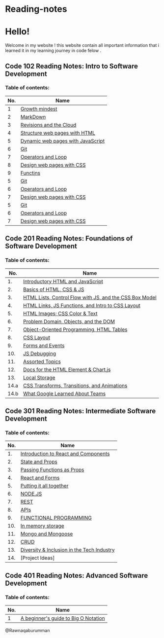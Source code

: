 # Reading-notes

# Hello!
Welcome in my website !
this website contain all important information that i learned it in my learning journey in code felow .
## Code 102 Reading Notes: Intro to Software Development
### Table of contents: 


|No.|Name|
|--------|------|
|1|[Growth mindest](https://rawnaqaburumman.github.io/Reading-notes/read1)
|2|[MarkDown](https://rawnaqaburumman.github.io/Reading-notes/MarkDown)
|3|[Revisions and the Cloud](https://rawnaqaburumman.github.io/Reading-notes/read2)
|4|[Structure web pages with HTML](https://rawnaqaburumman.github.io/Reading-notes/read3)
|5|[Dynamic web pages with JavaScript](https://rawnaqaburumman.github.io/Reading-notes/read4)
|6|[Git](https://rawnaqaburumman.github.io/Reading-notes/Git)
|7| [Operators and Loop](https://rawnaqaburumman.github.io/Reading-notes/)
|8|[Design web pages with CSS](https://rawnaqaburumman.github.io/Reading-notes/raed6)
|9|[Functins](https://rawnaqaburumman.github.io/Reading-notes/raed7)
|5|[Git](https://rawnaqaburumman.github.io/Reading-notes/Git)
|6| [Operators and Loop](https://rawnaqaburumman.github.io/Reading-notes/)
|7|[Design web pages with CSS](https://rawnaqaburumman.github.io/Reading-notes/raed6)
|5|[Git](https://rawnaqaburumman.github.io/Reading-notes/Git)
|6| [Operators and Loop](https://rawnaqaburumman.github.io/Reading-notes/)
|7|[Design web pages with CSS](https://rawnaqaburumman.github.io/Reading-notes/raed6)


## Code 201 Reading Notes: Foundations of Software Development
### Table of contents: 

|No.| Name|
|--------|------|
|1.|[Introductory HTML and JavaScript](https://rawnaqaburumman.github.io/Reading-notes/read8)  
|2.|[Basics of HTML, CSS & JS](https://rawnaqaburumman.github.io/Reading-notes/read9)  
|3.|[ HTML Lists, Control Flow with JS, and the CSS Box Model](https://rawnaqaburumman.github.io/Reading-notes/read10)  
|4.|[ HTML Links, JS Functions, and Intro to CSS Layout](https://rawnaqaburumman.github.io/Reading-notes/read11)  
|5.|[HTML Images; CSS Color & Text](https://rawnaqaburumman.github.io/Reading-notes/read12)  
|6.|[Problem Domain, Objects, and the DOM](https://rawnaqaburumman.github.io/Reading-notes/read13)  
|7.|[Object-Oriented Programming, HTML Tables](https://rawnaqaburumman.github.io/Reading-notes/read14)  
|8.|[CSS Layout](https://rawnaqaburumman.github.io/Reading-notes/read15)  
|9.|[ Forms and Events](https://rawnaqaburumman.github.io/Reading-notes/read16)  
|10.|[JS Debugging](https://rawnaqaburumman.github.io/Reading-notes/read17)  
|11.|[Assorted Topics](https://rawnaqaburumman.github.io/Reading-notes/read18)  
|12.| [ Docs for the HTML Element & Chart.js](https://rawnaqaburumman.github.io/Reading-notes/read19)  
|13.|[ Local Storage](https://rawnaqaburumman.github.io/Reading-notes/read20)  
|14.a|[ CSS Transforms, Transitions, and Animations](https://rawnaqaburumman.github.io/Reading-notes/read21)  
|14.b|[  What Google Learned About Teams](https://rawnaqaburumman.github.io/Reading-notes/read22)  
## Code 301 Reading Notes: Intermediate Software Development
### Table of contents: 

|No.|Name|
|--------|------|
|1.|[Introduction to React and Components](https://rawnaqaburumman.github.io/Reading-notes/read3011)  |
|2.|[State and Props](https://rawnaqaburumman.github.io/Reading-notes/read3012)  |
|3.|[Passing Functions as Props](https://rawnaqaburumman.github.io/Reading-notes/read3013)  |
|4.|[React and Forms](https://rawnaqaburumman.github.io/Reading-notes/read30144)  |
|5.|[Putting it all together](https://rawnaqaburumman.github.io/Reading-notes/read3015)  |
|6.|[NODE.JS](https://rawnaqaburumman.github.io/Reading-notes/read3016)  |
|7.|[REST](https://rawnaqaburumman.github.io/Reading-notes/read3017)  |
|8.|[APIs](https://rawnaqaburumman.github.io/Reading-notes/read3018)  |
|9.|[FUNCTIONAL PROGRAMMING](https://rawnaqaburumman.github.io/Reading-notes/read3019)  |
|10.|[In memory storage](https://rawnaqaburumman.github.io/Reading-notes/read30110)  |
|11.|[Mongo and Mongoose](https://rawnaqaburumman.github.io/Reading-notes/read30111)  |
|12.|[CRUD](https://rawnaqaburumman.github.io/Reading-notes/read301f)  |
|13.|[Diversity & Inclusion in the Tech Industry](https://rawnaqaburumman.github.io/Reading-notes/read30112)  |
|14.|[Project Ideas]  |
## Code 401 Reading Notes: Advanced Software Development
### Table of contents: 


|No.|Name|
|--------|------|
|1|[A beginner's guide to Big O Notation](https://rawnaqaburumman.github.io/Reading-notes/read41)





@Rawnaqaburumman



